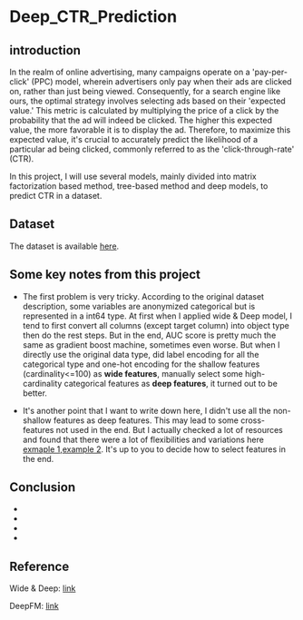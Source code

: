 # Deep_CTR_Prediction

## introduction
In the realm of online advertising, many campaigns operate on a 'pay-per-click' (PPC) model, wherein advertisers only pay when their ads are clicked on, rather than just being viewed. Consequently, for a search engine like ours, the optimal strategy involves selecting ads based on their 'expected value.' This metric is calculated by multiplying the price of a click by the probability that the ad will indeed be clicked. The higher this expected value, the more favorable it is to display the ad. Therefore, to maximize this expected value, it's crucial to accurately predict the likelihood of a particular ad being clicked, commonly referred to as the 'click-through-rate' (CTR).

In this project, I will use several models, mainly divided into matrix factorization based method, tree-based method and deep models, to predict CTR in a dataset.


## Dataset
The dataset is available [here](https://www.kaggle.com/competitions/avazu-ctr-prediction/overview).

## Some key notes from this project

- The first problem is very tricky. According to the original dataset description, some variables are anonymized categorical but is represented in a int64 type. At first when I applied wide & Deep model, I tend to first convert all columns (except target column) into object type then do the rest steps. But in the end, AUC score is pretty much the same as gradient boost machine, sometimes even worse. But when I directly use the original data type, did label encoding for all the categorical type and one-hot encoding for the shallow features (cardinality<=100) as **wide features**, manually select some high-cardinality categorical features as **deep features**, it turned out to be better.

- It's another point that I want to write down here, I didn't use all the non-shallow features as deep features. This may lead to some cross-features not used in the end. But I actually checked a lot of resources and found that there were a lot of flexibilities and variations here [exmaple 1](https://wngaw.github.io/wide-and-deep-learning/),[example 2](https://chromium.googlesource.com/external/github.com/tensorflow/tensorflow/+/r0.10/tensorflow/g3doc/tutorials/wide_and_deep/index.md). It's up to you to decide how to select features in the end.


## Conclusion
-
-
-
-

## Reference

Wide & Deep: [link](https://arxiv.org/pdf/1606.07792)

DeepFM: [link](https://arxiv.org/pdf/1703.04247)
